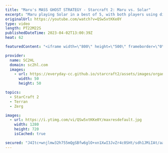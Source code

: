 ```yaml
---
title: "Maru's MASS GHOST STRATEGY - Starcraft 2: Maru vs. Solar"
excerpt: "Maru playing Solar in a best of 5, with both players using different strategies. Maru's mass ghost style, Solar's baneling/zergling rush.  Match: Maru vs. Solar Tournament: IEM Katowice 2023 VODs: https://twitch.tv/esl_sc2   ► Enjoy the content? Buy me a coffee! https://www.ko-fi.com/SC2HL ► SUBSCRIBE"
originalUrl: https://youtube.com/watch?v=QSw5xtKKe0Y
type: video
length: PT22M22S
publishedDateTime: 2023-04-02T13:00:39Z
heat: 62

featuredContent: "<iframe width=\"800\" height=\"500\" frameborder=\"0\" src=\"https://www.youtube.com/embed/QSw5xtKKe0Y\" allow=\"accelerometer; autoplay; encrypted-media; gyroscope; picture-in-picture\" allowfullscreen></iframe>"

provider:
  name: SC2HL
  domain: sc2hl.com
  images:
    - url: https://everyday-cc.github.io/starcraft2/assets/images/organizations/sc2hl.com-50x50.jpg
      width: 50
      height: 50

topics:
  - StarCraft 2
  - Terran
  - Zerg

images:
  - url: https://i.ytimg.com/vi/QSw5xtKKe0Y/maxresdefault.jpg
    width: 1280
    height: 720
    isCached: true

secured: "J4Itc+wnjlmw32h755mQgSBfw6glO+xn1XwI3JvZr4c0SHt/sdh1JMiIAt/aapKYnkLy4LOF6q7/RiJxz8pZbhT5CpyzAxU3qJBzBsbIv1UjOJzOICnZCiLQwLWZD4T7zMG0i9uXSLJdDMCWsKs6R8XpX3r+a3HeMkqWOi0qK4L1zNPotRSe2xUurfU81DQ31gBVFg/4yvGDOtNf6coOuff/lxrnKQUWF0TPdnuozCuyO8oBrpcegYcLK7ZGUK1YKMRv/lFiekh/gZKp9JGORiH5DP9mQv/uY+xlCaKandZ2ezJTEIzDWEm1G6sJvxuKKlH/oDCiX8VbZIYZRgvG5UajObovij20sZssqXjWNUlzkmTyhlZ+kZXZOMhxFBi0+G3UVuVVHW7LHKJmvya+GKqprxRnJbZFnIjv9s6vs7IvPoicQXSHD/vHsFdBhhNR;hxGpE/fRwbTT3hQ5qRyTBg=="
---
```


